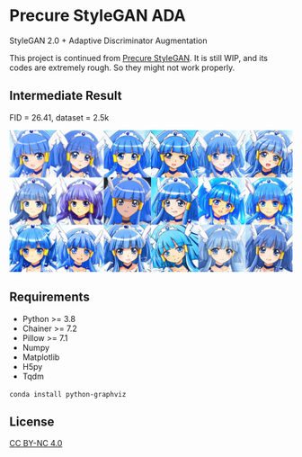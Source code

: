# Precure StyleGAN ADA

StyleGAN 2.0 + Adaptive Discriminator Augmentation

This project is continued from [Precure StyleGAN](https://github.com/curegit/precure-stylegan).
It is still WIP, and its codes are extremely rough.
So they might not work properly.

## Intermediate Result

FID = 26.41, dataset = 2.5k

![](examples/beauty.png)

## Requirements

- Python >= 3.8
- Chainer >= 7.2
- Pillow >= 7.1
- Numpy
- Matplotlib
- H5py
- Tqdm

`conda install python-graphviz`

## License

[CC BY-NC 4.0](LICENSE)
